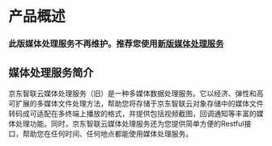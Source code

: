 # 产品概述
### 此版媒体处理服务不再维护。推荐您使用[新版媒体处理服务](https://docs.jdcloud.com/cn/media-processing-service/introduction/product-overview)

## 媒体处理服务简介

京东智联云媒体处理服务（旧）是一种多媒体数据处理服务。它以经济、弹性和高可扩展的多媒体文件处理方法，帮助您将存储于京东智联云对象存储中的媒体文件转码成可适配在多终端上播放的格式，并提供包括视频截图，回调通知等丰富的媒体处理功能。同时，京东智联云媒体处理服务还为您提供简单方便的Restful接口，帮助您在任何时间、任何地点都能使用媒体处理服务。
